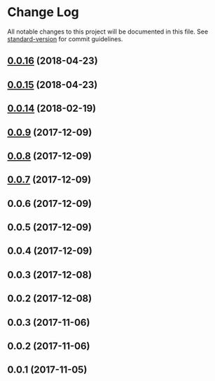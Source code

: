 # Change Log

All notable changes to this project will be documented in this file. See [standard-version](https://github.com/conventional-changelog/standard-version) for commit guidelines.

<a name="0.0.16"></a>
## [0.0.16](https://github.com/biancode/node-red-contrib-bacnet/compare/v0.0.15...v0.0.16) (2018-04-23)



<a name="0.0.15"></a>
## [0.0.15](https://github.com/biancode/node-red-contrib-bacnet/compare/v0.0.14...v0.0.15) (2018-04-23)



<a name="0.0.14"></a>
## [0.0.14](https://github.com/biancode/node-red-contrib-bacnet/compare/v0.0.9...v0.0.14) (2018-02-19)



<a name="0.0.9"></a>
## [0.0.9](https://github.com/biancode/node-red-contrib-bacnet/compare/v0.0.8...v0.0.9) (2017-12-09)



<a name="0.0.8"></a>
## [0.0.8](https://github.com/biancode/node-red-contrib-bacnet/compare/v0.0.7...v0.0.8) (2017-12-09)



<a name="0.0.7"></a>
## [0.0.7](https://github.com/biancode/node-red-contrib-bacnet/compare/v0.0.6...v0.0.7) (2017-12-09)



<a name="0.0.6"></a>
## 0.0.6 (2017-12-09)



<a name="0.0.5"></a>
## 0.0.5 (2017-12-09)



<a name="0.0.4"></a>
## 0.0.4 (2017-12-09)



<a name="0.0.3"></a>
## 0.0.3 (2017-12-08)



<a name="0.0.2"></a>
## 0.0.2 (2017-12-08)



<a name="0.0.3"></a>
## 0.0.3 (2017-11-06)



<a name="0.0.2"></a>
## 0.0.2 (2017-11-06)

<a name="0.0.1"></a>
## 0.0.1 (2017-11-05)
